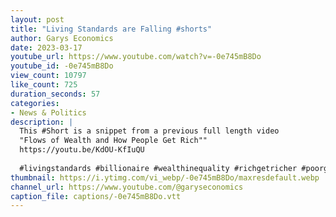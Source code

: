 ```yaml
---
layout: post
title: "Living Standards are Falling #shorts"
author: Garys Economics
date: 2023-03-17
youtube_url: https://www.youtube.com/watch?v=-0e745mB8Do
youtube_id: -0e745mB8Do
view_count: 10797
like_count: 725
duration_seconds: 57
categories:
- News & Politics
description: |
  This #Short is a snippet from a previous full length video 
  "Flows of Wealth and How People Get Rich"" 
  https://youtu.be/KdOU-KfIuQU
  
  #livingstandards #billionaire #wealthinequality #richgetricher #poorgetpoorer #assets #enoughisenough
thumbnail: https://i.ytimg.com/vi_webp/-0e745mB8Do/maxresdefault.webp
channel_url: https://www.youtube.com/@garyseconomics
caption_file: captions/-0e745mB8Do.vtt
---
```

